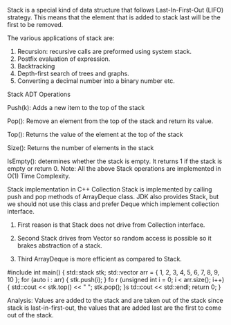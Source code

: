 Stack is a special kind of data structure that follows Last-In-First-Out (LIFO) strategy. This means that the element that is added to stack last will be the first to be removed.

The various applications of stack are:
1. Recursion: recursive calls are preformed using system stack.
2. Postfix evaluation of expression.
3. Backtracking
4. Depth-first search of trees and graphs.
5. Converting a decimal number into a binary number etc.

Stack ADT Operations

Push(k): Adds a new item to the top of the stack

Pop(): Remove an element from the top of the stack and return its value.

Top(): Returns the value of the element at the top of the stack

Size(): Returns the number of elements in the stack

IsEmpty(): determines whether the stack is empty. It returns 1 if the stack is empty or return 0.
Note: All the above Stack operations are implemented in O(1) Time Complexity.

Stack implementation in C++ Collection Stack is implemented by calling push and pop methods of ArrayDeque<T> class.
JDK also provides Stack<T>, but we should not use this class and prefer Deque which implement collection interface.

1. First reason is that Stack<T> does not drive from Collection interface.

2. Second Stack<T> drives from Vector<T> so random access is possible so it brakes abstraction of a stack.

3. Third ArrayDeque is more efficient as compared to Stack<T>.

#include <stack>
int main()
{
std::stack<int> stk;
std::vector<int> arr = { 1, 2, 3, 4, 5, 6, 7, 8, 9, 10 };
for (auto i : arr)
{
stk.push(i);
} fo
r (unsigned int i = 0; i < arr.size(); i++)
{
std::cout << stk.top() << " ";
stk.pop();
}s
td::cout << std::endl;
return 0;
}

Analysis: Values are added to the stack and are taken out of the stack since stack is last-in-first-out, the values that are added last are the first to come out of the stack.
